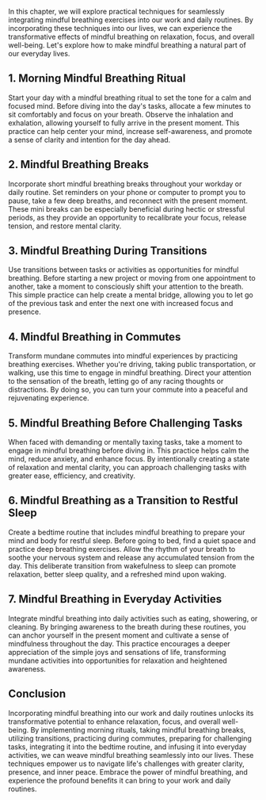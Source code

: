 
In this chapter, we will explore practical techniques for seamlessly integrating mindful breathing exercises into our work and daily routines. By incorporating these techniques into our lives, we can experience the transformative effects of mindful breathing on relaxation, focus, and overall well-being. Let's explore how to make mindful breathing a natural part of our everyday lives.

## 1\. Morning Mindful Breathing Ritual

Start your day with a mindful breathing ritual to set the tone for a calm and focused mind. Before diving into the day's tasks, allocate a few minutes to sit comfortably and focus on your breath. Observe the inhalation and exhalation, allowing yourself to fully arrive in the present moment. This practice can help center your mind, increase self-awareness, and promote a sense of clarity and intention for the day ahead.

## 2\. Mindful Breathing Breaks

Incorporate short mindful breathing breaks throughout your workday or daily routine. Set reminders on your phone or computer to prompt you to pause, take a few deep breaths, and reconnect with the present moment. These mini breaks can be especially beneficial during hectic or stressful periods, as they provide an opportunity to recalibrate your focus, release tension, and restore mental clarity.

## 3\. Mindful Breathing During Transitions

Use transitions between tasks or activities as opportunities for mindful breathing. Before starting a new project or moving from one appointment to another, take a moment to consciously shift your attention to the breath. This simple practice can help create a mental bridge, allowing you to let go of the previous task and enter the next one with increased focus and presence.

## 4\. Mindful Breathing in Commutes

Transform mundane commutes into mindful experiences by practicing breathing exercises. Whether you're driving, taking public transportation, or walking, use this time to engage in mindful breathing. Direct your attention to the sensation of the breath, letting go of any racing thoughts or distractions. By doing so, you can turn your commute into a peaceful and rejuvenating experience.

## 5\. Mindful Breathing Before Challenging Tasks

When faced with demanding or mentally taxing tasks, take a moment to engage in mindful breathing before diving in. This practice helps calm the mind, reduce anxiety, and enhance focus. By intentionally creating a state of relaxation and mental clarity, you can approach challenging tasks with greater ease, efficiency, and creativity.

## 6\. Mindful Breathing as a Transition to Restful Sleep

Create a bedtime routine that includes mindful breathing to prepare your mind and body for restful sleep. Before going to bed, find a quiet space and practice deep breathing exercises. Allow the rhythm of your breath to soothe your nervous system and release any accumulated tension from the day. This deliberate transition from wakefulness to sleep can promote relaxation, better sleep quality, and a refreshed mind upon waking.

## 7\. Mindful Breathing in Everyday Activities

Integrate mindful breathing into daily activities such as eating, showering, or cleaning. By bringing awareness to the breath during these routines, you can anchor yourself in the present moment and cultivate a sense of mindfulness throughout the day. This practice encourages a deeper appreciation of the simple joys and sensations of life, transforming mundane activities into opportunities for relaxation and heightened awareness.

## Conclusion

Incorporating mindful breathing into our work and daily routines unlocks its transformative potential to enhance relaxation, focus, and overall well-being. By implementing morning rituals, taking mindful breathing breaks, utilizing transitions, practicing during commutes, preparing for challenging tasks, integrating it into the bedtime routine, and infusing it into everyday activities, we can weave mindful breathing seamlessly into our lives. These techniques empower us to navigate life's challenges with greater clarity, presence, and inner peace. Embrace the power of mindful breathing, and experience the profound benefits it can bring to your work and daily routines.

